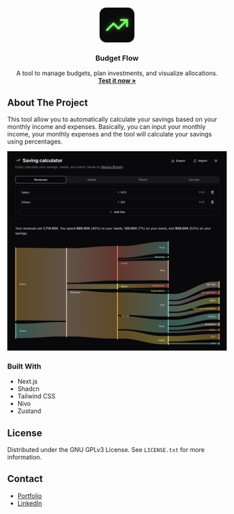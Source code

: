<br />
<div align="center">
  <a href="https://github.com/othneildrew/Best-README-Template">
    <img src="public/logo.svg" alt="Logo" width="80" height="80">
  </a>

<h3 align="center">Budget Flow</h3>

  <p align="center">
A tool to manage budgets, plan investments, and visualize allocations.
<br />
    <a href="https://investment.mariusbrt.com/"><strong>Test it now »</strong></a>
    </p>
</div>

## About The Project

This tool allow you to automatically calculate your savings based on your monthly income and expenses.
Basically, you can input your monthly income, your monthly expenses and the tool will calculate your savings using
percentages.

![Preview](preview.png)

### Built With

- Next.js
- Shadcn
- Tailwind CSS
- Nivo
- Zustand

## License

Distributed under the GNU GPLv3 License. See `LICENSE.txt` for more information.

## Contact

- [Portfolio](https://mariusbrt.com)
- [LinkedIn](https://www.linkedin.com/in/mariusbrt/)
